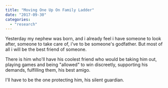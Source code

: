 ```yaml
---
title: "Moving One Up On Family Ladder"
date: "2017-09-30"
categories: 
  - "research"
---
```


Yesterday my nephew was born, and i already feel i have someone to look after, someone to take care of, i've to be someone's godfather. But most of all i will be the best friend of someone.

There is him who'll have his coolest friend who would be taking him out, playing games and being "allowed" to win discreetly, supporting his demands, fulfilling them, his best amigo.

I'll have to be the one protecting him, his silent guardian.
